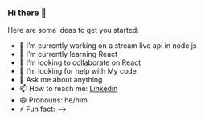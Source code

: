### Hi there 👋

Here are some ideas to get you started:

- 🔭 I’m currently working on a stream live api in node js
- 🌱 I’m currently learning React
- 👯 I’m looking to collaborate on React
- 🤔 I’m looking for help with My code
- 💬 Ask me about anything
- 📫 How to reach me: [Linkedin](https://www.linkedin.com/in/rlaporal/)
- 😄 Pronouns: he/him
- ⚡ Fun fact: 
-->
